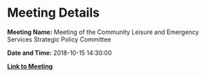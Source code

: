 # Meeting Details

**Meeting Name:** Meeting of the Community Leisure and Emergency Services Strategic Policy Committee

**Date and Time:** 2018-10-15 14:30:00

**[Link to Meeting](https://www.limerick.ie/council/whats-on/meeting-community-leisure-and-emergency-services-strategic-policy-committee)**
